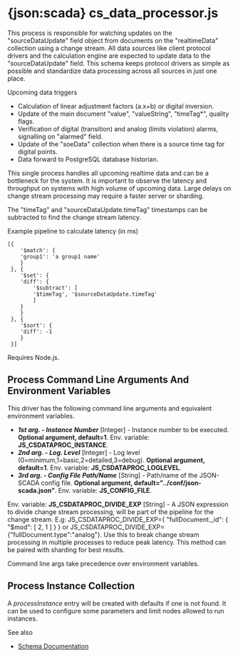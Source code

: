# {json:scada} cs_data_processor.js

This process is responsible for watching updates on the "sourceDataUpdate" field object from documents on the "realtimeData" collection using a change stream. All data sources like client protocol drivers and the calculation engine are expected to update data to the "sourceDataUpdate" field. This schema keeps protocol drivers as simple as possible and standardize data processing across all sources in just one place.

Upcoming data triggers

* Calculation of linear adjustment factors (a.x+b) or digital inversion.
* Update of the main document "value", "valueString", "timeTag*", quality flags.
* Verification of digital (transition) and analog (limits violation) alarms, signalling on "alarmed" field.
* Update of the "soeData" collection when there is a source time tag for digital points.
* Data forward to PostgreSQL database historian.

This single process handles all upcoming realtime data and can be a bottleneck for the system. It is important to observe the latency and throughput on systems with high volume of upcoming data. Large delays on change stream processing may require a faster server or sharding.

The "timeTag" and "sourceDataUpdate.timeTag" timestamps can be subtracted to find the change stream latency.

Example pipeline to calculate latency (in ms)

    [{
        '$match': {
        'group1': 'a group1 name'
        }
     }, {
        '$set': {
        'diff': {
            '$subtract': [
            '$timeTag', '$sourceDataUpdate.timeTag'
            ]
        }
        }
     }, {
        '$sort': {
        'diff': -1
        }
     }]


Requires Node.js.

## Process Command Line Arguments And Environment Variables

This driver has the following command line arguments and equivalent environment variables.

* _**1st arg. - Instance Number**_ [Integer] - Instance number to be executed. **Optional argument, default=1**. Env. variable: **JS_CSDATAPROC_INSTANCE**.
* _**2nd arg. - Log. Level**_ [Integer] - Log level (0=minimum,1=basic,2=detailed,3=debug). **Optional argument, default=1**. Env. variable: **JS_CSDATAPROC_LOGLEVEL**.
* _**3rd arg. - Config File Path/Name**_ [String] - Path/name of the JSON-SCADA config file. **Optional argument, default="../conf/json-scada.json"**. Env. variable: **JS_CONFIG_FILE**.

Env. variable: **JS_CSDATAPROC_DIVIDE_EXP** [String] - A JSON expression to divide change stream processing, will be part of the pipeline for the change stream. E.g: JS_CSDATAPROC_DIVIDE_EXP={ "fullDocument._id": { "$mod": [ 2, 1 ] } } or JS_CSDATAPROC_DIVIDE_EXP={"fullDocument.type":"analog"}. Use this to break change stream processing in multiple processes to reduce peak latency. This method can be paired with sharding for best results.

Command line args take precedence over environment variables.

## Process Instance Collection

A _processInstance_ entry will be created with defaults if one is not found. It can be used to configure some parameters and limit nodes allowed to run instances.

See also 

* [Schema Documentation](../../docs/schema.md) 
